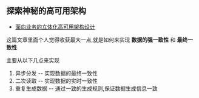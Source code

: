 ## 探索神秘的高可用架构



* [面向业务的立体化高可用架构设计](https://yq.aliyun.com/articles/2459#7)

这篇文章里面个人觉得收获最大一点,就是如何来实现 **数据的强一致性** 和  **最终一致性**

主要从以下几点来实现
1. 异步分发  -- 实现数据的最终一致性
2. 二次读取  -- 实现数据的实时一致性
3. 重复生成数据  -- 通过一致的生成规则,保证数据生成信息一致

